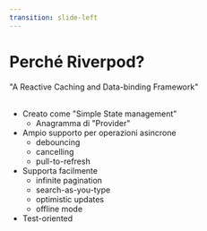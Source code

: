 ```yaml
---
transition: slide-left
---
```


# Perché Riverpod?

<v-click>
"A Reactive Caching and Data-binding Framework"
</v-click>

<br/>
<br/>

<v-clicks depth="2">

- Creato come "Simple State management"
  - Anagramma di "Provider"
- Ampio supporto per operazioni asincrone
  - debouncing
  - cancelling
  - pull-to-refresh
- Supporta facilmente
  - infinite pagination
  - search-as-you-type
  - optimistic updates
  - offline mode
- Test-oriented

</v-clicks>


<!--
Riverpod è fortemente ispirato da Flutter. In tanti sensi, Riverpod : Flutter = Providers : Widgets
Riverpod è nato 
-->
 